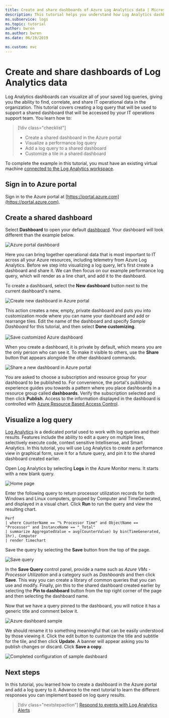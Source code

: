 ```yaml
---
title: Create and share dashboards of Azure Log Analytics data | Microsoft Docs
description: This tutorial helps you understand how Log Analytics dashboards can visualize all of your saved log queries, giving you a single lens to view your environment.
ms.subservice: logs
ms.topic: tutorial
author: bwren
ms.author: bwren
ms.date: 06/19/2019

ms.custom: mvc
---
```


# Create and share dashboards of Log Analytics data

Log Analytics dashboards can visualize all of your saved log queries, giving you the ability to find, correlate, and share IT operational data in the organization.  This tutorial covers creating a log query that will be used to support a shared dashboard that will be accessed by your IT operations support team.  You learn how to:

> [!div class="checklist"]
> * Create a shared dashboard in the Azure portal
> * Visualize a performance log query 
> * Add a log query to a shared dashboard 
> * Customize a tile in a shared dashboard

To complete the example in this tutorial, you must have an existing virtual machine [connected to the Log Analytics workspace](quick-collect-azurevm.md).  
 
## Sign in to Azure portal
Sign in to the Azure portal at [https://portal.azure.com](https://portal.azure.com). 

## Create a shared dashboard
Select **Dashboard** to open your default [dashboard](../../azure-portal/azure-portal-dashboards.md). Your dashboard will look different than the example below.

![Azure portal dashboard](media/tutorial-logs-dashboards/log-analytics-portal-dashboard.png)

Here you can bring together operational data that is most important to IT across all your Azure resources, including telemetry from Azure Log Analytics.  Before we step into visualizing a log query, let's first create a dashboard and share it.  We can then focus on our example performance log query, which will render as a line chart, and add it to the dashboard.  

To create a dashboard, select the **New dashboard** button next to the current dashboard's name.

![Create new dashboard in Azure portal](media/tutorial-logs-dashboards/log-analytics-create-dashboard-01.png)

This action creates a new, empty, private dashboard and puts you into customization mode where you can name your dashboard and add or rearrange tiles. Edit the name of the dashboard and specify *Sample Dashboard* for this tutorial, and then select **Done customizing**.<br><br> ![Save customized Azure dashboard](media/tutorial-logs-dashboards/log-analytics-create-dashboard-02.png)

When you create a dashboard, it is private by default, which means you are the only person who can see it. To make it visible to others, use the **Share** button that appears alongside the other dashboard commands.

![Share a new dashboard in Azure portal](media/tutorial-logs-dashboards/log-analytics-share-dashboard.png) 

You are asked to choose a subscription and resource group for your dashboard to be published to. For convenience, the portal's publishing experience guides you towards a pattern where you place dashboards in a resource group called **dashboards**.  Verify the subscription selected and then click **Publish**.  Access to the information displayed in the dashboard is controlled with [Azure Resource Based Access Control](../../role-based-access-control/role-assignments-portal.md).   

## Visualize a log query
[Log Analytics](../log-query/get-started-portal.md) is a dedicated portal used to work with log queries and their results. Features include the ability to edit a query on multiple lines, selectively execute code, context sensitive Intellisense, and Smart Analytics. In this tutorial, you will use Log Analytics to create a performance view in graphical form, save it for a future query, and pin it to the shared dashboard created earlier.

Open Log Analytics by selecting **Logs** in the Azure Monitor menu. It starts with a new blank query.

![Home page](media/tutorial-logs-dashboards/homepage.png)

Enter the following query to return processor utilization records for both Windows and Linux computers, grouped by Computer and TimeGenerated, and displayed in a visual chart. Click **Run** to run the query and view the resulting chart.

```Kusto
Perf 
| where CounterName == "% Processor Time" and ObjectName == "Processor" and InstanceName == "_Total" 
| summarize AggregatedValue = avg(CounterValue) by bin(TimeGenerated, 1hr), Computer 
| render timechart
```

Save the query by selecting the **Save** button from the top of the page.

![Save query](media/tutorial-logs-dashboards/save-query.png)

In the **Save Query** control panel, provide a name such as *Azure VMs - Processor Utilization* and a category such as *Dashboards* and then click **Save**.  This way you can create a library of common queries that you can use and modify.  Finally, pin this to the shared dashboard created earlier by selecting the **Pin to dashboard** button from the top right corner of the page and then selecting the dashboard name.

Now that we have a query pinned to the dashboard, you will notice it has a generic title and comment below it.

![Azure dashboard sample](media/tutorial-logs-dashboards/log-analytics-modify-dashboard-01.png)

 We should rename it to something meaningful that can be easily understood by those viewing it.  Click the edit button to customize the title and subtitle for the tile, and then click **Update**.  A banner will appear asking you to publish changes or discard.  Click **Save a copy**.  

![Completed configuration of sample dashboard](media/tutorial-logs-dashboards/log-analytics-modify-dashboard-02.png)

## Next steps
In this tutorial, you learned how to create a dashboard in the Azure portal and add a log query to it.  Advance to the next tutorial to learn the different responses you can implement based on log query results.  

> [!div class="nextstepaction"]
> [Respond to events with Log Analytics Alerts](tutorial-response.md)

